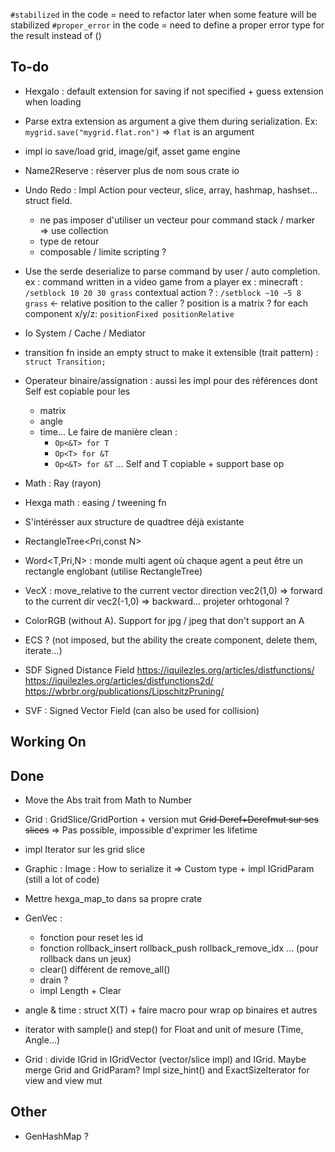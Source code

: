 `#stabilized` in the code = need to refactor later when some feature will be stabilized
`#proper_error` in the code = need to define a proper error type for the result instead of ()

## To-do

- HexgaIo : default extension for saving if not specified + guess extension when loading
- Parse extra extension as argument a give them during serialization. Ex: `mygrid.save("mygrid.flat.ron")` => `flat` is an argument


- impl io save/load grid, image/gif, asset game engine

- Name2Reserve : réserver plus de nom sous crate io

- Undo Redo : Impl Action pour vecteur, slice, array, hashmap, hashset... struct field.
    - ne pas imposer d'utiliser un vecteur pour command stack / marker => use collection
    - type de retour
    - composable / limite scripting ?

- Use the serde deserialize to parse command by user / auto completion. ex : command written in a video game from a player
ex : minecraft : `/setblock 10 20 30 grass`
contextual action ? : `/setblock ~10 ~5 8 grass` <- relative position to the caller ?
position is a matrix ? for each component x/y/z: `positionFixed positionRelative`

- Io System / Cache / Mediator

- transition fn inside an empty struct to make it extensible (trait pattern) : `struct Transition;`

- Operateur binaire/assignation : aussi les impl pour des références dont Self est copiable pour les
    - matrix
    - angle
    - time...
    Le faire de manière clean :
        - `Op<&T> for T`
        - `Op<T> for &T`
        - `Op<&T> for &T`
        ... Self and T copiable + support base op


- Math : Ray (rayon)


- Hexga math : easing / tweening fn

- S'intérésser aux structure de quadtree déjà existante
- RectangleTree<Pri,const N>
- Word<T,Pri,N> : monde multi agent où chaque agent a peut être un rectangle englobant (utilise RectangleTree)


- VecX : move_relative to the current vector direction
vec2(1,0) => forward to the current dir
vec2(-1,0) => backward...
projeter orhtogonal ?

- ColorRGB (without A). Support for jpg / jpeg that don't support an A

- ECS ? (not imposed, but the ability the create component, delete them, iterate...)


- SDF Signed Distance Field
https://iquilezles.org/articles/distfunctions/
https://iquilezles.org/articles/distfunctions2d/
https://wbrbr.org/publications/LipschitzPruning/

- SVF : Signed Vector Field (can also be used for collision)

## Working On

## Done

-  Move the Abs trait from Math to Number

- Grid : GridSlice/GridPortion + version mut
~~Grid Deref+Derefmut sur ses slices~~ => Pas possible, impossible d'exprimer les lifetime
+ impl Iterator sur les grid slice

- Graphic : Image : How to serialize it => Custom type + impl IGridParam (still a lot of code)
- Mettre hexga_map_to dans sa propre crate

- GenVec :
    - fonction pour reset les id
    - fonction rollback_insert rollback_push rollback_remove_idx ... (pour rollback dans un jeux)
    - clear() différent de remove_all()
    - drain ?
    - impl Length + Clear

- angle & time : struct X<T>(T) + faire macro pour wrap op binaires et autres

- iterator with sample() and step() for Float and unit of mesure (Time, Angle...)

- Grid : divide IGrid in IGridVector (vector/slice impl) and IGrid. Maybe merge Grid and GridParam?
Impl size_hint() and ExactSizeIterator for view and view mut

## Other

- GenHashMap ?
